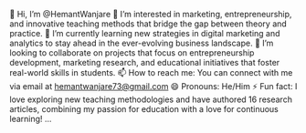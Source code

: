 👋 Hi, I’m @HemantWanjare
👀 I’m interested in marketing, entrepreneurship, and innovative teaching methods that bridge the gap between theory and practice.
🌱 I’m currently learning new strategies in digital marketing and analytics to stay ahead in the ever-evolving business landscape.
💞️ I’m looking to collaborate on projects that focus on entrepreneurship development, marketing research, and educational initiatives that foster real-world skills in students.
📫 How to reach me: You can connect with me via email at hemantwanjare73@gmail.com 
😄 Pronouns: He/Him
⚡ Fun fact: I love exploring new teaching methodologies and have authored 16 research articles, combining my passion for education with a love for continuous learning! ...

<!---
Hemantwanjare/Hemantwanjare is a ✨ special ✨ repository because its `README.md` (this file) appears on your GitHub profile.
You can click the Preview link to take a look at your changes.
--->
